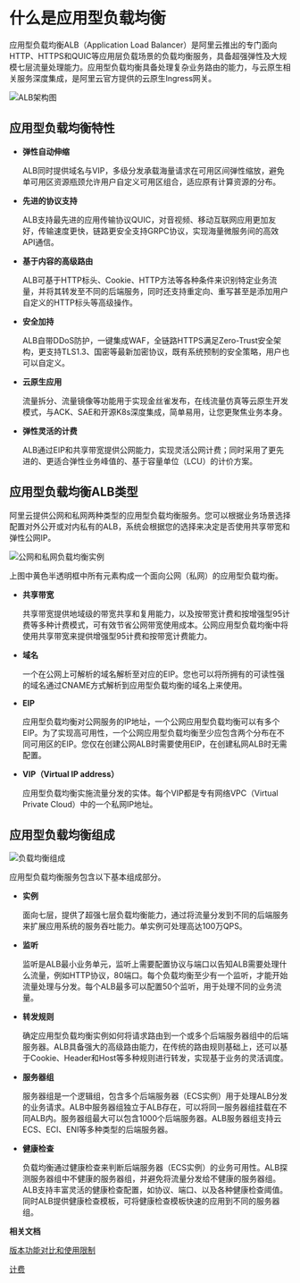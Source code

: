 # 什么是应用型负载均衡

应用型负载均衡ALB（Application Load Balancer）是阿里云推出的专门面向HTTP、HTTPS和QUIC等应用层负载场景的负载均衡服务，具备超强弹性及大规模七层流量处理能力。应用型负载均衡具备处理复杂业务路由的能力，与云原生相关服务深度集成，是阿里云官方提供的云原生Ingress网关。

![ALB架构图](https://static-aliyun-doc.oss-accelerate.aliyuncs.com/assets/img/zh-CN/2652361161/p211159.png)

## 应用型负载均衡特性

-   **弹性自动伸缩**

    ALB同时提供域名与VIP，多级分发承载海量请求在可用区间弹性缩放，避免单可用区资源瓶颈允许用户自定义可用区组合，适应原有计算资源的分布。

-   **先进的协议支持**

    ALB支持最先进的应用传输协议QUIC，对音视频、移动互联网应用更加友好，传输速度更快，链路更安全支持GRPC协议，实现海量微服务间的高效API通信。

-   **基于内容的高级路由**

    ALB可基于HTTP标头、Cookie、HTTP方法等各种条件来识别特定业务流量，并将其转发至不同的后端服务，同时还支持重定向、重写甚至是添加用户自定义的HTTP标头等高级操作。

-   **安全加持**

    ALB自带DDoS防护，一键集成WAF，全链路HTTPS满足Zero-Trust安全架构，更支持TLS1.3、国密等最新加密协议，既有系统预制的安全策略，用户也可以自定义。

-   **云原生应用**

    流量拆分、流量镜像等功能用于实现金丝雀发布，在线流量仿真等云原生开发模式，与ACK、SAE和开源K8s深度集成，简单易用，让您更聚焦业务本身。

-   **弹性灵活的计费**

    ALB通过EIP和共享带宽提供公网能力，实现灵活公网计费；同时采用了更先进的、更适合弹性业务峰值的、基于容量单位（LCU）的计价方案。


## 应用型负载均衡ALB类型

阿里云提供公网和私网两种类型的应用型负载均衡服务。您可以根据业务场景选择配置对外公开或对内私有的ALB，系统会根据您的选择来决定是否使用共享带宽和弹性公网IP。

![公网和私网负载均衡实例](https://static-aliyun-doc.oss-accelerate.aliyuncs.com/assets/img/zh-CN/5060761161/p232733.png)

上图中黄色半透明框中所有元素构成一个面向公网（私网）的应用型负载均衡。

-   **共享带宽**

    共享带宽提供地域级的带宽共享和复用能力，以及按带宽计费和按增强型95计费等多种计费模式，可有效节省公网带宽使用成本。公网应用型负载均衡中将使用共享带宽来提供增强型95计费和按带宽计费能力。

-   **域名**

    一个在公网上可解析的域名解析至对应的EIP。您也可以将所拥有的可读性强的域名通过CNAME方式解析到应用型负载均衡的域名上来使用。

-   **EIP**

    应用型负载均衡对公网服务的IP地址，一个公网应用型负载均衡可以有多个EIP。为了实现高可用性，一个公网应用型负载均衡至少应包含两个分布在不同可用区的EIP。您仅在创建公网ALB时需要使用EIP，在创建私网ALB时无需配置。

-   **VIP（Virtual IP address）**

    应用型负载均衡实施流量分发的实体。每个VIP都是专有网络VPC（Virtual Private Cloud）中的一个私网IP地址。


## 应用型负载均衡组成

![负载均衡组成](https://static-aliyun-doc.oss-accelerate.aliyuncs.com/assets/img/zh-CN/7877661161/p232555.png)

应用型负载均衡服务包含以下基本组成部分。

-   **实例**

    面向七层，提供了超强七层负载均衡能力，通过将流量分发到不同的后端服务来扩展应用系统的服务吞吐能力。单实例可处理高达100万QPS。

-   **监听**

    监听是ALB最小业务单元，监听上需要配置协议与端口以告知ALB需要处理什么流量，例如HTTP协议，80端口。每个负载均衡至少有一个监听，才能开始流量处理与分发。每个ALB最多可以配置50个监听，用于处理不同的业务流量。

-   **转发规则**

    确定应用型负载均衡实例如何将请求路由到一个或多个后端服务器组中的后端服务器。ALB具备强大的高级路由能力，在传统的路由规则基础上，还可以基于Cookie、Header和Host等多种规则进行转发，实现基于业务的灵活调度。

-   **服务器组**

    服务器组是一个逻辑组，包含多个后端服务器（ECS实例）用于处理ALB分发的业务请求。ALB中服务器组独立于ALB存在，可以将同一服务器组挂载在不同ALB内。服务器组最大可以包含1000个后端服务器。ALB服务器组支持云ECS、ECI、ENI等多种类型的后端服务器。

-   **健康检查**

    负载均衡通过健康检查来判断后端服务器（ECS实例）的业务可用性。ALB探测服务器组中不健康的服务器组，并避免将流量分发给不健康的服务器组。ALB支持丰富灵活的健康检查配置，如协议、端口、以及各种健康检查阈值。同时ALB提供健康检查模板，可将健康检查模板快速的应用到不同的服务器组。


**相关文档**  


[版本功能对比和使用限制](/cn.zh-CN/.md)

[计费](/cn.zh-CN/应用型负载均衡ALB/ALB计费.md)

